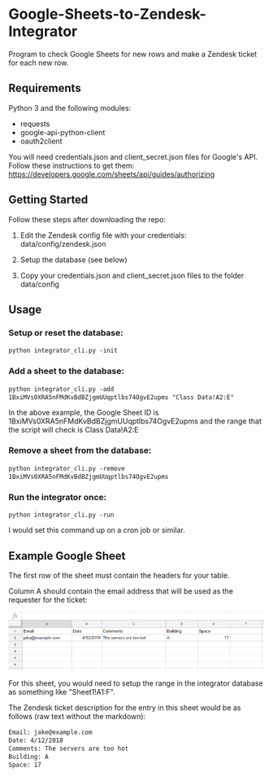 # Google-Sheets-to-Zendesk-Integrator

Program to check Google Sheets for new rows and make a Zendesk ticket for each new row.

## Requirements

Python 3 and the following modules:

- requests
- google-api-python-client 
- oauth2client

You will need credentials.json and client_secret.json files for Google's API. Follow these instructions to get them:
https://developers.google.com/sheets/api/guides/authorizing

## Getting Started

Follow these steps after downloading the repo:

1. Edit the Zendesk config file with your credentials: data/config/zendesk.json

2. Setup the database (see below)

3. Copy your credentials.json and client_secret.json files to the folder data/config

## Usage

### Setup or reset the database:

    python integrator_cli.py -init
  
### Add a sheet to the database:

    python integrator_cli.py -add 1BxiMVs0XRA5nFMdKvBdBZjgmUUqptlbs74OgvE2upms "Class Data!A2:E"

In the above example, the Google Sheet ID is 1BxiMVs0XRA5nFMdKvBdBZjgmUUqptlbs74OgvE2upms and the range that the script will check is Class Data!A2:E

### Remove a sheet from the database:

    python integrator_cli.py -remove 1BxiMVs0XRA5nFMdKvBdBZjgmUUqptlbs74OgvE2upms

### Run the integrator once:

    python integrator_cli.py -run
    
I would set this command up on a cron job or similar.


## Example Google Sheet

The first row of the sheet must contain the headers for your table.

Column A should contain the email address that will be used as the requester for the ticket:

![Example Sheet](https://github.com/jakeloredo/Google-Sheets-to-Zendesk-Integrator/blob/master/example_sheet.PNG)

For this sheet, you would need to setup the range in the integrator database as something like "Sheet1!A1:F".

The Zendesk ticket description for the entry in this sheet would be as follows (raw text without the markdown):

    Email: jake@example.com
    Date: 4/12/2018
    Comments: The servers are too hot
    Building: A
    Space: 17

